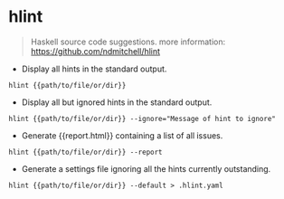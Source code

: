 # hlint

> Haskell source code suggestions.
> more information: <https://github.com/ndmitchell/hlint>

- Display all hints in the standard output.

`hlint {{path/to/file/or/dir}}`

- Display all but ignored hints in the standard output.

`hlint {{path/to/file/or/dir}} --ignore="Message of hint to ignore"`

- Generate {{report.html}} containing a list of all issues.

`hlint {{path/to/file/or/dir}} --report`

- Generate a settings file ignoring all the hints currently outstanding.

`hlint {{path/to/file/or/dir}} --default > .hlint.yaml`
